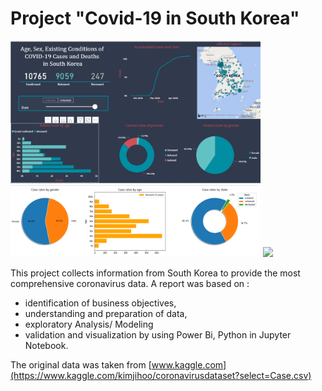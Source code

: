 # Project "Covid-19 in South Korea"
<img src="Images/Report Covid-19-S.Korea.png"  width="400">
<img src="Images/age_sex_state.png"  width="400"> <img src="age_sex_state.png"  width="400">

This project collects information from South Korea to provide the most comprehensive coronavirus data.
A report was based on :

* identification of business objectives,
* understanding and preparation of data,
* exploratory Analysis/ Modeling
* validation and visualization by using Power Bi, Python in Jupyter Notebook.

The original data was taken from [www.kaggle.com](https://www.kaggle.com/kimjihoo/coronavirusdataset?select=Case.csv)
